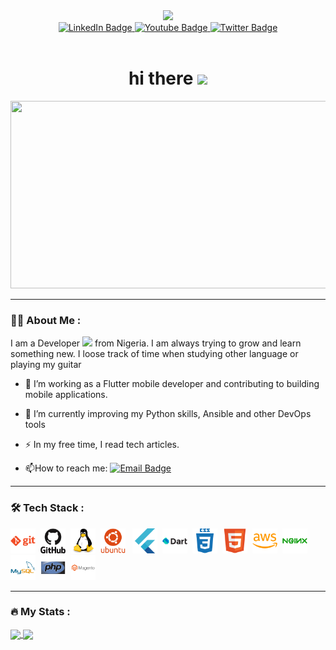 <div id="header" align="center">
  <img src="https://media.giphy.com/media/M9gbBd9nbDrOTu1Mqx/giphy.gif" width="100"/>


<div id="badges">
  <a href="your-linkedin-URL">
    <img src="https://img.shields.io/badge/LinkedIn-blue?style=for-the-badge&logo=linkedin&logoColor=white" alt="LinkedIn Badge"/>
  </a>
  <a href="your-youtube-URL">
    <img src="https://img.shields.io/badge/YouTube-red?style=for-the-badge&logo=youtube&logoColor=white" alt="Youtube Badge"/>
  </a>
  <a href="your-twitter-URL">
    <img src="https://img.shields.io/badge/Twitter-blue?style=for-the-badge&logo=twitter&logoColor=white" alt="Twitter Badge"/>
  </a>
</div>
<img src="https://komarev.com/ghpvc/?username=emperorKez&style=flat-square&color=blue" alt=""/>
<h1>
  hi there
  <img src="https://media.giphy.com/media/hvRJCLFzcasrR4ia7z/giphy.gif" width="30px"/>
</h1>

</div>

<div align="center">
  <img src="https://media.giphy.com/media/dWesBcTLavkZuG35MI/giphy.gif" width="600" height="300"/>
</div>

---

### :man_technologist: About Me :
I am a Developer <img src="https://media.giphy.com/media/WUlplcMpOCEmTGBtBW/giphy.gif" width="30"> from Nigeria. I am always trying to grow and learn something new. I loose track of time when studying other language or playing my guitar

- :telescope: I’m working as a Flutter mobile developer and contributing to building mobile applications.

- :seedling: I’m currently improving my Python skills, Ansible and other DevOps tools

- :zap: In my free time, I read tech articles.

- :mailbox:How to reach me: <a href="mailto:mcduffde3ple@yahoo.com">
    <img src="https://img.shields.io/badge/email-blue?style=for-the-badge&logo=gmail&logoColor=white" alt="Email Badge"/>
  </a>


---

### :hammer_and_wrench: Tech Stack :
<div>
  <img src="https://github.com/devicons/devicon/blob/master/icons/git/git-plain-wordmark.svg" title="Git" alt="git" height="40"/>&nbsp;
  <img src="https://github.com/devicons/devicon/blob/master/icons/github/github-original-wordmark.svg" title="Github" alt="Github" height="40"/>&nbsp;
  <img src="https://github.com/devicons/devicon/blob/master/icons/linux/linux-original.svg" title="Linux" alt="Linux" height="40"/>&nbsp;
  <img src="https://github.com/devicons/devicon/blob/master/icons/ubuntu/ubuntu-plain-wordmark.svg" title="Ubuntu" alt="Ubuntu" height="40"/> &nbsp; 
  <img src="https://github.com/devicons/devicon/blob/master/icons/flutter/flutter-original.svg" title="Flutter" alt="Flutter" height="40"/>&nbsp;
  <img src="https://github.com/devicons/devicon/blob/master/icons/dart/dart-original-wordmark.svg" title="Dart" alt="Dart " width="40" height="40"/>&nbsp;
  <img src="https://github.com/devicons/devicon/blob/master/icons/css3/css3-plain-wordmark.svg"  title="CSS3" alt="CSS" height="40"/>&nbsp;
  <img src="https://github.com/devicons/devicon/blob/master/icons/html5/html5-original.svg" title="HTML5" alt="HTML" " height="40"/>&nbsp;
  <img src="https://github.com/devicons/devicon/blob/master/icons/amazonwebservices/amazonwebservices-plain-wordmark.svg" title="AWS" alt="AWS" height="40"/>&nbsp;
  <img src="https://github.com/devicons/devicon/blob/master/icons/nginx/nginx-original.svg" title="Nginx" alt="Nginx" height="40"/>&nbsp;
  <img src="https://github.com/devicons/devicon/blob/master/icons/mysql/mysql-original-wordmark.svg" title="Mysql" alt="Mysql" height="40"/>&nbsp;
  <img src="https://github.com/devicons/devicon/blob/master/icons/php/php-original.svg" title="PHP"  alt="PHP" width="40" height="40"/>&nbsp;
 <img src="https://github.com/devicons/devicon/blob/master/icons/magento/magento-original-wordmark.svg" title="Magento" alt="magento" height="40"/>
  

  
</div>

---

### :fire: My Stats :

<a href="https://github.com/emperorKez">
  <img align="center" src="https://github-readme-stats.vercel.app/api?username=emperorKez&layout=compact&show_icons=true&theme=prussian" />
</a>
<a href="https://github.com/emperorKez">
  <img align="center" src="https://github-readme-stats.vercel.app/api/top-langs/?username=emperorKez&layout=compact&show_icons=true&theme=prussian" />
</a>
<!--
**emperorKez/emperorKez** is a ✨ _special_ ✨ repository because its `README.md` (this file) appears on your GitHub profile.

Here are some ideas to get you started:

- 🔭 I’m currently working on ...
- 🌱 I’m currently learning ...
- 👯 I’m looking to collaborate on ...
- 🤔 I’m looking for help with ...
- 💬 Ask me about ...
- 📫 How to reach me: ...
- 😄 Pronouns: ...
- ⚡ Fun fact: ...
-->
<!--[![GitHub Streak](http://github-readme-streak-stats.herokuapp.com?user=emperorKez&theme=prussian&hide_border=true&border_radius=10)](https://git.io/streak-stats) -

[![Top Langs](https://github-readme-stats.vercel.app/api/top-langs/?username=emperorKez)](https://github.com/anuraghazra/github-readme-stats)

[![Anurag's GitHub stats](https://github-readme-stats.vercel.app/api?username=emperorKez&layout=compact&show_icons=true&theme=radical)](https://github.com/anuraghazra/github-readme-stats)
->
